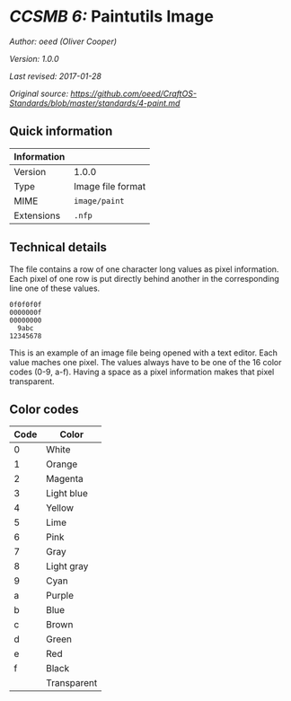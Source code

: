 # *CCSMB 6:* Paintutils Image

*Author: oeed (Oliver Cooper)*

*Version: 1.0.0*

*Last revised: 2017-01-28*

*Original source: https://github.com/oeed/CraftOS-Standards/blob/master/standards/4-paint.md*

## Quick information

| Information |                           |
| ----------- | ------------------------- |
| Version     | 1.0.0                     |
| Type        | Image file format         |
| MIME        | `image/paint`             |
| Extensions  | `.nfp`                    |

## Technical details

The file contains a row of one character long values as pixel information. Each pixel of one row is put directly behind
another in the corresponding line one of these values.

```
0f0f0f0f
0000000f
00000000
  9abc  
12345678
```

This is an example of an image file being opened with a text editor. Each value maches one pixel. The values always have
to be one of the 16 color codes (0-9, a-f).  Having a space as a pixel information makes that pixel transparent.

## Color codes

| Code | Color      |
| ---- | ---------- |
| 0    | White      |
| 1    | Orange     |
| 2    | Magenta    |
| 3    | Light blue |
| 4    | Yellow     |
| 5    | Lime       |
| 6    | Pink       |
| 7    | Gray       |
| 8    | Light gray |
| 9    | Cyan       |
| a    | Purple     |
| b    | Blue       |
| c    | Brown      |
| d    | Green      |
| e    | Red        |
| f    | Black      |
|      | Transparent|
